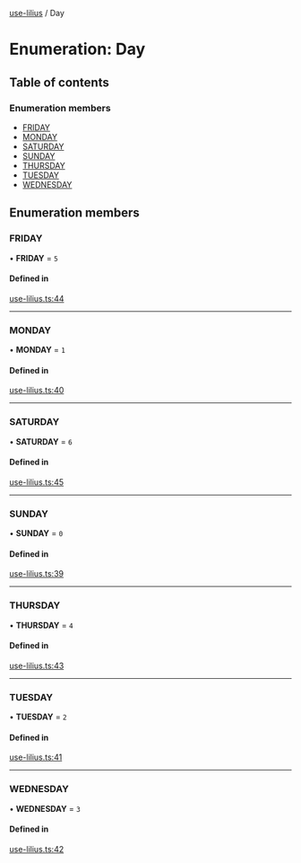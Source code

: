 [use-lilius](../README.md) / Day

# Enumeration: Day

## Table of contents

### Enumeration members

- [FRIDAY](Day.md#friday)
- [MONDAY](Day.md#monday)
- [SATURDAY](Day.md#saturday)
- [SUNDAY](Day.md#sunday)
- [THURSDAY](Day.md#thursday)
- [TUESDAY](Day.md#tuesday)
- [WEDNESDAY](Day.md#wednesday)

## Enumeration members

### FRIDAY

• **FRIDAY** = `5`

#### Defined in

[use-lilius.ts:44](https://github.com/its-danny/use-lilius/blob/b9482cf/src/use-lilius.ts#L44)

___

### MONDAY

• **MONDAY** = `1`

#### Defined in

[use-lilius.ts:40](https://github.com/its-danny/use-lilius/blob/b9482cf/src/use-lilius.ts#L40)

___

### SATURDAY

• **SATURDAY** = `6`

#### Defined in

[use-lilius.ts:45](https://github.com/its-danny/use-lilius/blob/b9482cf/src/use-lilius.ts#L45)

___

### SUNDAY

• **SUNDAY** = `0`

#### Defined in

[use-lilius.ts:39](https://github.com/its-danny/use-lilius/blob/b9482cf/src/use-lilius.ts#L39)

___

### THURSDAY

• **THURSDAY** = `4`

#### Defined in

[use-lilius.ts:43](https://github.com/its-danny/use-lilius/blob/b9482cf/src/use-lilius.ts#L43)

___

### TUESDAY

• **TUESDAY** = `2`

#### Defined in

[use-lilius.ts:41](https://github.com/its-danny/use-lilius/blob/b9482cf/src/use-lilius.ts#L41)

___

### WEDNESDAY

• **WEDNESDAY** = `3`

#### Defined in

[use-lilius.ts:42](https://github.com/its-danny/use-lilius/blob/b9482cf/src/use-lilius.ts#L42)
